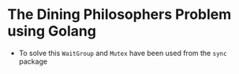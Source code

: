 # The Dining Philosophers Problem using Golang

- To solve this `WaitGroup` and `Mutex` have been used from the `sync` package
